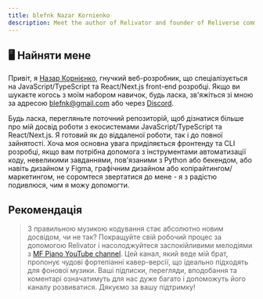 ```yaml
---
title: blefnk Nazar Kornienko
description: Meet the author of Relivator and founder of Reliverse community.
---
```


## 🖥️ Найняти мене

Привіт, я [Назар Корнієнко](https://github.com/blefnk), гнучкий веб-розробник, що спеціалізується на JavaScript/TypeScript та React/Next.js front-end розробці. Якщо ви шукаєте когось з моїм набором навичок, будь ласка, зв'яжіться зі мною за адресою <blefnk@gmail.com> або через [Discord](https://discordapp.com/users/611578864958832641).

Будь ласка, перегляньте поточний репозиторій, щоб дізнатися більше про мій досвід роботи з екосистемами JavaScript/TypeScript та React/Next.js. Я готовий як до віддаленої роботи, так і до повної зайнятості. Хоча моя основна увага приділяється фронтенду та CLI розробці, якщо вам потрібна допомога з інструментами автоматизації коду, невеликими завданнями, пов'язаними з Python або бекендом, або навіть дизайном у Figma, графічним дизайном або копірайтингом/маркетингом, не соромтеся звертатися до мене - я з радістю подивлюся, чим я можу допомогти.

## Рекомендація

> З правильною музикою кодування стає абсолютно новим досвідом, чи не так? Покращуйте свій робочий процес за допомогою Relivator і насолоджуйтеся заспокійливими мелодіями з [MF Piano YouTube channel](https://youtube.com/@mfpiano). Цей канал, який веде мій брат, пропонує чудові фортепіанні кавер-версії, що ідеально підходять для фонової музики. Ваші підписки, перегляди, вподобання та коментарі означатимуть для нас дуже багато і допоможуть його каналу розвиватися. Дякуємо за вашу підтримку!
